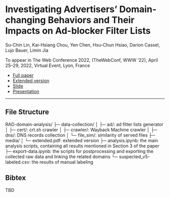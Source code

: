 # Investigating Advertisers’ Domain-changing Behaviors and Their Impacts on Ad-blocker Filter Lists

Su-Chin Lin, Kai-Hsiang Chou, Yen Chen, Hsu-Chun Hsiao, Darion Cassel, Lujo Bauer, Limin Jia

To appear in The Web Conference 2022, (TheWebConf, WWW ’22), April 25–29, 2022, Virtual Event, Lyon, France

- [Full paper](#)
- [Extended version](media/extended.pdf)
- [Slide](#)
- [Presentation](#)

---

## File Structure

RAD-domain-analysis/
├─ data-collection/
│  ├─ ad/: ad filter lists generator
│  ├─ cert/: crt.sh crawler
│  ├─ crawler/: Wayback Machine crawler
│  ├─ dns/: DNS records collection
│  └─ file_sim/: similarity of served files
├─ media/
│  └─ extended.pdf: extended version
├─ analysis.ipynb: the main analysis scripts, containing all results mentioned in Section 3 of the paper
├─ export-data.ipynb: the scripts for postprocessing and exporting the collected raw data and linking the related domains
└─ suspected_v5-labeled.csv: the results of manual labeling

## Bibtex

TBD
